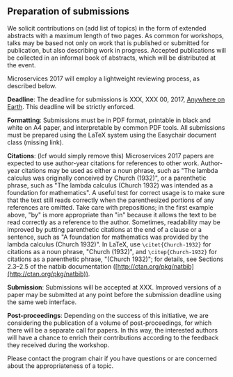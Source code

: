 ## Preparation of submissions

We solicit contributions on (add list of topics) in the form of extended abstracts with a maximum length of two pages. As common for workshops, talks may be based not only on work that is published or submitted for publication, but also describing work in progress.
Accepted publications will be collected in an informal book of abstracts, which will be distributed at the event.

Microservices 2017 will employ a lightweight reviewing process, as described below.

**Deadline**: The deadline for submissions is XXX, XXX 00, 2017, [Anywhere on Earth](https://en.wikipedia.org/wiki/Anywhere_on_Earth). This deadline will be strictly enforced.

**Formatting**: Submissions must be in PDF format, printable in black and white on A4 paper, and interpretable by common PDF tools. All submissions must be prepared using the LaTeX system using the Easychair document class (missing link).

**Citations**: (lcf would simply remove this) Microservices 2017 papers are expected to use author-year citations for references to other work. Author-year citations may be used as either a noun phrase, such as "The lambda calculus was originally conceived by Church (1932)", or a parenthetic phrase, such as "The lambda calculus (Church 1932) was intended as a foundation for mathematics". A useful test for correct usage is to make sure that the text still reads correctly when the parenthesized portions of any references are omitted. Take care with prepositions; in the first example above, "by" is more appropriate than "in" because it allows the text to be read correctly as a reference to the author. Sometimes, readability may be improved by putting parenthetic citations at the end of a clause or a sentence, such as "A foundation for mathematics was provided by the lambda calculus (Church 1932)". In LaTeX, use `\citet{Church-1932}` for citations as a noun phrase, "Church (1932)", and `\citep{Church-1932}` for citations as a parenthetic phrase, "(Church 1932)"; for details, see Sections 2.3–2.5 of the natbib documentation ([http://ctan.org/pkg/natbib](http://ctan.org/pkg/natbib)).

**Submission**: Submissions will be accepted at XXX.  Improved versions of a paper may be submitted at any point before the submission deadline using the same web interface.

**Post-proceedings**: Depending on the success of this initiative, we are considering the publication of a volume of post-proceedings, for which there will be a separate call for papers.  In this way, the interested authors will have a chance to enrich their contributions according to the feedback they received during the workshop.

Please contact the program chair if you have questions or are concerned about the appropriateness of a topic.
